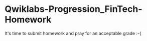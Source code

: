 # Qwiklabs-Progression_FinTech-Homework
It's time to submit homework and pray for an acceptable grade :-{
